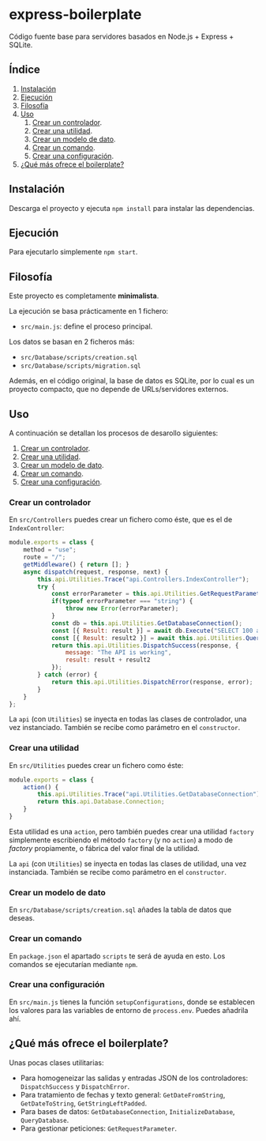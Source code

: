 # express-boilerplate

Código fuente base para servidores basados en Node.js + Express + SQLite.

## Índice

1. [Instalación](#instalación)
2. [Ejecución](#ejecución)
3. [Filosofía](#filosofía)
4. [Uso](#uso)
    1. [Crear un controlador](#crear-un-controlador).
    2. [Crear una utilidad](#crear-una-utilidad).
    3. [Crear un modelo de dato](#crear-un-modelo-de-dato).
    4. [Crear un comando](#crear-un-comando).
    5. [Crear una configuración](#crear-una-configuración).
5. [¿Qué más ofrece el boilerplate?](#qué-más-ofrece-el-boilerplate)

## Instalación

Descarga el proyecto y ejecuta `npm install` para instalar las dependencias.

## Ejecución

Para ejecutarlo simplemente `npm start`.

## Filosofía

Este proyecto es completamente **minimalista**.

La ejecución se basa prácticamente en 1 fichero:
  - `src/main.js`: define el proceso principal.

Los datos se basan en 2 ficheros más:
  - `src/Database/scripts/creation.sql`
  - `src/Database/scripts/migration.sql`

Además, en el código original, la base de datos es SQLite, por lo cual es un proyecto compacto, que no depende de URLs/servidores externos.

## Uso

A continuación se detallan los procesos de desarollo siguientes:

  1. [Crear un controlador](#crear-un-controlador).
  2. [Crear una utilidad](#crear-una-utilidad).
  3. [Crear un modelo de dato](#crear-un-modelo-de-dato).
  4. [Crear un comando](#crear-un-comando).
  5. [Crear una configuración](#crear-una-configuración).

### Crear un controlador

En `src/Controllers` puedes crear un fichero como éste, que es el de `IndexController`:

```js
module.exports = class {
    method = "use";
    route = "/";
    getMiddleware() { return []; }
    async dispatch(request, response, next) {
        this.api.Utilities.Trace("api.Controllers.IndexController");
        try {
            const errorParameter = this.api.Utilities.GetRequestParameter(request, "error", false);
            if(typeof errorParameter === "string") {
                throw new Error(errorParameter);
            }
            const db = this.api.Utilities.GetDatabaseConnection();
            const [{ Result: result }] = await db.Execute("SELECT 100 as 'Result';");
            const [{ Result: result2 }] = await this.api.Utilities.QueryDatabase("SELECT 200 as 'Result';");
            return this.api.Utilities.DispatchSuccess(response, {
                message: "The API is working",
                result: result + result2
            });
        } catch (error) {
            return this.api.Utilities.DispatchError(response, error);
        }
    }
};
```

La `api` (con `Utilities`) se inyecta en todas las clases de controlador, una vez instanciado. También se recibe como parámetro en el `constructor`.

### Crear una utilidad

En `src/Utilities` puedes crear un fichero como éste:

```js
module.exports = class {
    action() {
        this.api.Utilities.Trace("api.Utilities.GetDatabaseConnection");
        return this.api.Database.Connection;
    }
}
```

Esta utilidad es una `action`, pero también puedes crear una utilidad `factory` simplemente escribiendo el método `factory` (y no `action`) a modo de *factory* propiamente, o fábrica del valor final de la utilidad.

La `api` (con `Utilities`) se inyecta en todas las clases de utilidad, una vez instanciada. También se recibe como parámetro en el `constructor`.

### Crear un modelo de dato

En `src/Database/scripts/creation.sql` añades la tabla de datos que deseas.

### Crear un comando

En `package.json` el apartado `scripts` te será de ayuda en esto. Los comandos se ejecutarían mediante `npm`.

### Crear una configuración

En `src/main.js` tienes la función `setupConfigurations`, donde se establecen los valores para las variables de entorno de `process.env`. Puedes añadrila ahí.

## ¿Qué más ofrece el boilerplate?

Unas pocas clases utilitarias:

 - Para homogeneizar las salidas y entradas JSON de los controladores: `DispatchSuccess` y `DispatchError`.
 - Para tratamiento de fechas y texto general: `GetDateFromString`, `GetDateToString`, `GetStringLeftPadded`.
 - Para bases de datos: `GetDatabaseConnection`, `InitializeDatabase`, `QueryDatabase`.
 - Para gestionar peticiones: `GetRequestParameter`.
